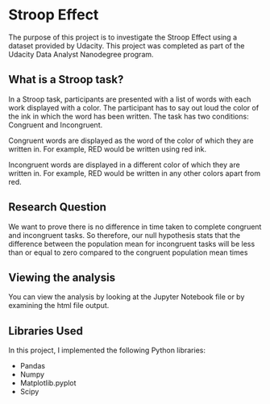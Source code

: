 # Stroop Effect

The purpose of this project is to investigate the Stroop Effect using a dataset provided by Udacity. This project was completed as part of the Udacity Data Analyst Nanodegree program.

## What is a Stroop task?

In a Stroop task, participants are presented with a list of words with each work displayed with a color. The participant has to say out loud the color of the ink in which the word has been written. The task has two conditions: Congruent and Incongruent.

Congruent words are displayed as the word of the color of which they are written in. For example, RED would be written using red ink.

Incongruent words are displayed in a different color of which they are written in. For example, RED would be written in any other colors apart from red.

## Research Question

We want to prove there is no difference in time taken to complete congruent and incongruent tasks. So therefore, our null hypothesis stats that the difference between the population mean for incongruent tasks will be less than or equal to zero compared to the congruent population mean times

## Viewing the analysis

You can view the analysis by looking at the Jupyter Notebook file or by examining the html file output.

## Libraries Used

In this project, I implemented the following Python libraries:

* Pandas
* Numpy
* Matplotlib.pyplot
* Scipy

